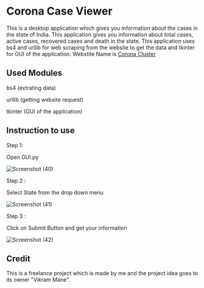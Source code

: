 # Corona Case Viewer
This is a desktop application which gives you information about the cases in the state of India. This application gives you information about total cases, active cases, recovered cases and death in the state. This application uses bs4 and urllib for web scraping from the website to get the data and tkinter for GUI of the application. Webstite Name is <a href='https://coronaclusters.in/'>Corona Cluster</a>

## Used Modules

bs4 (extrating data)

urllib (getting website request)

tkinter (GUI of the application)

## Instruction to use

  Step 1:
  
  Open GUI.py
  
  ![Screenshot (40)](https://user-images.githubusercontent.com/69725182/127030534-b6f77cce-8d0d-4845-89db-b37d0759110c.png)
  
  Step 2 :
  
  Select State from the drop down menu 
  
  ![Screenshot (41)](https://user-images.githubusercontent.com/69725182/127030655-c482b041-db17-4e59-b046-b6b4fe59c6ac.png)

  Step 3 :
  
  Click on Submit Button and get your information
  
  ![Screenshot (42)](https://user-images.githubusercontent.com/69725182/127030808-6eb426ce-1087-4c71-a58a-bda8c95efcc9.png)


## Credit 

This is a freelance project which is made by me and the project idea goes to its owner "Vikram Mane".
